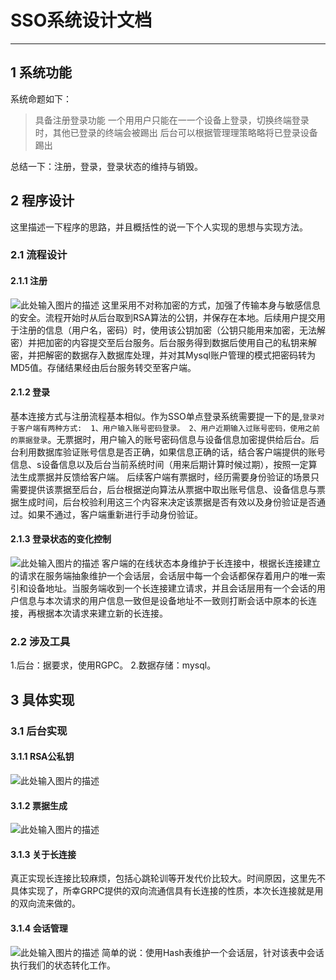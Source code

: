 # SSO系统设计文档

---

## 1 系统功能

系统命题如下：
>具备注册登录功能
 一个⽤用户只能在⼀一个设备上登录，切换终端登录时，其他已登录的终端会被踢出 
 后台可以根据管理理策略略将已登录设备踢出

总结一下：注册，登录，登录状态的维持与销毁。

## 2 程序设计
这里描述一下程序的思路，并且概括性的说一下个人实现的思想与实现方法。
### 2.1 流程设计
#### 2.1.1 注册
![此处输入图片的描述][1]
这里采用不对称加密的方式，加强了传输本身与敏感信息的安全。流程开始时从后台取到RSA算法的公钥，并保存在本地。后续用户提交用于注册的信息（用户名，密码）时，使用该公钥加密（公钥只能用来加密，无法解密）并把加密的内容提交至后台服务。后台服务得到数据后使用自己的私钥来解密，并把解密的数据存入数据库处理，并对其Mysql账户管理的模式把密码转为MD5值。存储结果经由后台服务转交至客户端。
#### 2.1.2 登录
基本连接方式与注册流程基本相似。作为SSO单点登录系统需要提一下的是,`登录对于客户端有两种方式:  1、用户输入账号密码登录。 2、用户近期输入过账号密码，使用之前的票据登录`。无票据时，用户输入的账号密码信息与设备信息加密提供给后台。后台利用数据库验证账号信息是否正确，如果信息正确的话，结合客户端提供的账号信息、s设备信息以及后台当前系统时间（用来后期计算时候过期），按照一定算法生成票据并反馈给客户端。 后续客户端有票据时，经历需要身份验证的场景只需要提供该票据至后台，后台根据逆向算法从票据中取出账号信息、设备信息与票据生成时间，后台校验利用这三个内容来决定该票据是否有效以及身份验证是否通过。如果不通过，客户端重新进行手动身份验证。
#### 2.1.3 登录状态的变化控制
![此处输入图片的描述][2]
客户端的在线状态本身维护于长连接中，根据长连接建立的请求在服务端抽象维护一个会话层，会话层中每一个会话都保存着用户的唯一索引和设备地址。当服务端收到一个长连接建立请求，并且会话层用有一个会话的用户信息与本次请求的用户信息一致但是设备地址不一致则打断会话中原本的长连接，再根据本次请求来建立新的长连接。
### 2.2 涉及工具
1.后台：据要求，使用RGPC。
2.数据存储：mysql。

## 3 具体实现
### 3.1 后台实现
#### 3.1.1 RSA公私钥
![此处输入图片的描述][3]
#### 3.1.2 票据生成
![此处输入图片的描述][4]
#### 3.1.3 关于长连接
真正实现长连接比较麻烦，包括心跳轮训等开发代价比较大。时间原因，这里先不具体实现了，所幸GRPC提供的双向流通信具有长连接的性质，本次长连接就是用的双向流来做的。
#### 3.1.4 会话管理
![此处输入图片的描述][5]
简单的说：使用Hash表维护一个会话层，针对该表中会话执行我们的状态转化工作。


  [1]: http://chuantu.biz/t6/337/1530450701x-1566657759.png
  [2]: https://image.ibb.co/d6ZB48/image.png
  [3]: https://image.ibb.co/jo8hBo/image.png
  [4]: http://chuantu.biz/t6/337/1530453872x-1566657759.png
  [5]: https://image.ibb.co/mawVxT/image.png